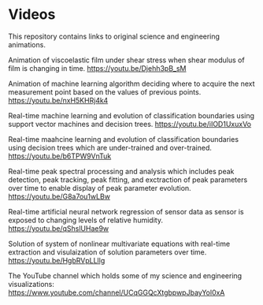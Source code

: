 # Videos

This repository contains links to original science and engineering animations.

Animation of viscoelastic film under shear stress when shear modulus of film is changing in time.
https://youtu.be/Djehh3pB_sM

Animation of machine learning algorithm deciding where to acquire the next measurement point based on the values of previous points.
https://youtu.be/nxH5KHRj4k4

Real-time machine learning and evolution of classification boundaries using support vector machines and decision trees. 
https://youtu.be/iIOD1UxuxVo

Real-time maahcine learning and evolution of classification boundaries using decision trees which are under-trained and over-trained.
https://youtu.be/b6TPW9VnTuk

Real-time peak spectral processing and analysis which includes peak detection, peak tracking, peak fitting, and exctraction of peak parameters over time to enable display of peak parameter evolution.
https://youtu.be/G8a7ou1wLBw

Real-time artificial neural network regression of sensor data as sensor is exposed to changing levels of relative humidity.
https://youtu.be/qShslUHae9w


Solution of system of nonlinear multivariate equations with real-time extraction and visulaization of solution parameters over time. 
https://youtu.be/HgbRVpLLllg


The YouTube channel which holds some of my science and engineering visualizations: 
https://www.youtube.com/channel/UCqGGQcXtgbpwpJbayYol0xA
